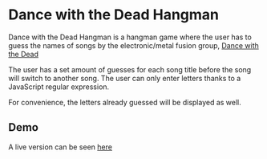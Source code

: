 # Dance with the Dead Hangman

Dance with the Dead Hangman is a hangman game where the user has to guess the names of songs by the electronic/metal fusion group, [Dance with the Dead](https://dancewiththedead.bandcamp.com/)

The user has a set amount of guesses for each song title before the song will switch to another song. The user can only enter letters thanks to a JavaScript regular expression. 

For convenience, the letters already guessed will be displayed as well. 

## Demo

A live version can be seen [here](https://dreadsovereign.github.io/hangman-game/)